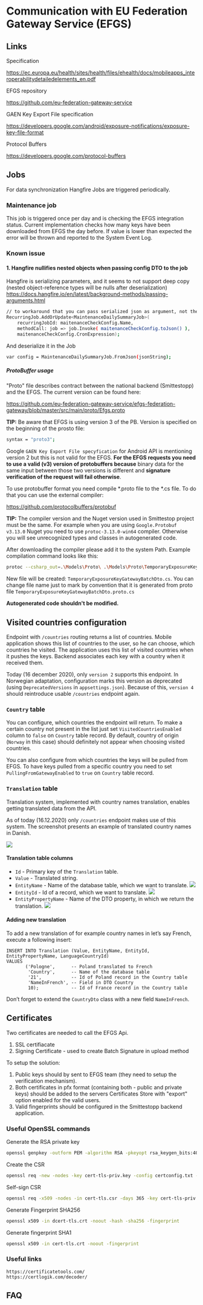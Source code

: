 # Communication with EU Federation Gateway Service (EFGS)
<!---
* Briefly describe what is the EFGS, why we integrate with it.
-->


## Links

Specification

https://ec.europa.eu/health/sites/health/files/ehealth/docs/mobileapps_interoperabilitydetailedelements_en.pdf

EFGS repository

https://github.com/eu-federation-gateway-service


GAEN Key Export File specification

https://developers.google.com/android/exposure-notifications/exposure-key-file-format


Protocol Buffers

https://developers.google.com/protocol-buffers


## Jobs

For data synchronization Hangfire Jobs are triggered periodically.

### Maintenance job
This job is triggered once per day and is checking the EFGS integration status. 
Current implementation checks how many keys have been downloaded from EFGS the day before. 
If value is lower than expected the error will be thrown and reported to the System Event Log.

### Known issue 

#### 1. Hangfire nullifies nested objects when passing config DTO to the job

Hangfire is serializing parameters, and it seems to not support deep copy (nested object-reference types will be nulls after deserialization)
https://docs.hangfire.io/en/latest/background-methods/passing-arguments.html

```bash
// to workaround that you can pass serialized json as argument, not the DTO object
RecurringJob.AddOrUpdate<MaintenanceDailySummaryJob>(
    recurringJobId: maitenanceCheckConfig.Name,
    methodCall: job => job.Invoke( maitenanceCheckConfig.toJson() ),
    maitenanceCheckConfig.CronExpression);
```

And deserialize it in the Job
```bash
var config = MaintenanceDailySummaryJob.FromJson(jsonString);
```

##### ProtoBuffer usage

"Proto" file describes contract between the national backend (Smittestopp) and the EFGS. 
The current version can be found here:

https://github.com/eu-federation-gateway-service/efgs-federation-gateway/blob/master/src/main/proto/Efgs.proto


**TIP:** Be aware that EFGS is using version 3 of the PB. 
Version is specified on the beginning of the prosto file: 

```bash 
syntax = "proto3";
```

Google `GAEN Key Export File specyfication` for Android API is mentioning version 2 but this is not valid for the EFGS. 
**For the EFGS requests you need to use a valid (v3) version of protobuffers because** binary data for the same input between those two versions is different and **signature verification of the request will fail otherwise**.

To use protobuffer format you need compile *.proto file to the *.cs file. 
To do that you can use the external compiler:

https://github.com/protocolbuffers/protobuf

**TIP:** The compiler version and the Nuget version used in Smittestop project must be the same. 
For example when you are using `Google.Protobuf v3.13.0` Nuget you need to use `protoc-3.13.0-win64` compiler. 
Otherwise you will see unrecognized types and classes in autogenerated code.

After downloading the compiler please add it to the system Path. 
Example compilation command looks like this:

```bash
protoc --csharp_out=.\Models\Proto\ .\Models\Proto\TemporaryExposureKeyGatewayBatchDto.proto
```

New file will be created: `TemporaryExposureKeyGatewayBatchDto.cs`. 
You can change file name just to mark by convention that it is generated from proto file `TemporaryExposureKeyGatewayBatchDto.proto.cs`


**Autogenerated code shouldn't be modified.** 


## Visited countries configuration
Endpoint with `/countries` routing returns a list of countries.
Mobile application shows this list of countries to the user, so he can choose, which countries he visited.
The application uses this list of visited countries when it pushes the keys.
Backend associates each key with a country when it received them.

Today (16 december 2020), only `version 2` supports this endpoint.
In Norwegian adaptation, configuration marks this version as deprecated (using `DeprecatedVersions` in `appsettings.json`).
Because of this, `version 4` should reintroduce usable `/countries` endpoint again.

### `Country` table
You can configure, which countries the endpoint will return.
To make a certain country not present in the list just set `VisitedCountriesEnabled` column to `false` on `Country` table record.
By default, country of origin (`Norway` in this case) should definitely not appear when choosing visited countries.

You can also configure from which countries the keys will be pulled from EFGS.
To have keys pulled from a specific country you need to set `PullingFromGatewayEnabled` to `true` on `Country` table record.

### `Translation` table

Translation system, implemented with country names translation, enables getting translated data from the API.

As of today (16.12.2020) only `/countries` endpoint makes use of this system. 
The screenshot presents an example of translated country names in Danish.

![](../readme-images/translation-table.png)

#### Translation table columns
* `Id` - Primary key of the `Translation` table. 
* `Value` - Translated string.
* `EntityName` - Name of the database table, which we want to translate. ![](../readme-images/translation-entity-name.png)
* `EntityId` - Id of a record, which we want to translate. ![](../readme-images/translation-entity-id.png)
* `EntityPropertyName` - Name of the DTO property, in which we return the translation. ![](../readme-images/translation-entity-property-name.png)

#### Adding new translation

To add a new translation of for example country names in let’s say French, execute a following insert:
```tsql
INSERT INTO Translation (Value, EntityName, EntityId, EntityPropertyName, LanguageCountryId)
VALUES
       ('Pologne',      -- Poland translated to French
        'Country',      -- Name of the database table
        '21',           -- Id of Poland record in the Country table
        'NameInFrench', -- Field in DTO Country
        10);            -- Id of France record in the Country table

```

Don’t forget to extend the `CountryDto` class with a new field `NameInFrench`.

## Certificates

Two certificates are needed to call the EFGS Api.

   1. SSL certifiacate
   2. Signing Certificate - used to create Batch Signature in upload method
   
To setup the solution:

   1. Public keys should by sent to EFGS team (they need to setup the verification mechanism).
   2. Both certificates in pfx format (containing both - public and private keys) should be added to the servers Certificates Store with "export" option enabled for the valid users.
   3. Valid fingerprints should be configured in the Smittestopp backend application.


### Useful OpenSSL commands
Generate the RSA private key

```bash
openssl genpkey -outform PEM -algorithm RSA -pkeyopt rsa_keygen_bits:4096 -out cert-tls-priv.key
```

Create the CSR

```bash 
openssl req -new -nodes -key cert-tls-priv.key -config certconfig.txt -out cert-tls.csr
```

Self-sign CSR 

```bash
openssl req -x509 -nodes -in cert-tls.csr -days 365 -key cert-tls-priv.key -config certconfig.txt -extensions req_ext -out cert-tls.crt
```

Generate Fingerprint SHA256

```bash
openssl x509 -in dcert-tls.crt -noout -hash -sha256 -fingerprint
```

Generate fingerprint SHA1

```bash
openssl x509 -in cert-tls.crt -noout -fingerprint
```

### Useful links
    https://certificatetools.com/
    https://certlogik.com/decoder/


## FAQ

<!---
* Add some questions, which comes to your mind
* Add questions after meeting with Martin
-->